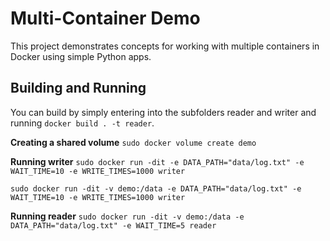 # Multi-Container Demo

This project demonstrates concepts for working with multiple containers in Docker using simple Python apps.

## Building and Running

You can build by simply entering into the subfolders reader and writer and running `docker build . -t reader`.

**Creating a shared volume**
```sudo docker volume create demo```

**Running writer**
```sudo docker run -dit -e DATA_PATH="data/log.txt" -e WAIT_TIME=10 -e WRITE_TIMES=1000 writer```

```sudo docker run -dit -v demo:/data -e DATA_PATH="data/log.txt" -e WAIT_TIME=10 -e WRITE_TIMES=1000 writer```

**Running reader**
```sudo docker run -dit -v demo:/data -e DATA_PATH="data/log.txt" -e WAIT_TIME=5 reader```